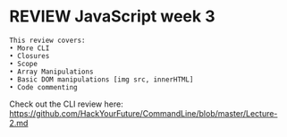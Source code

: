 # REVIEW JavaScript week 3

```
This review covers:
• More CLI
• Closures
• Scope
• Array Manipulations 
• Basic DOM manipulations [img src, innerHTML]
• Code commenting
```

Check out the CLI review here: https://github.com/HackYourFuture/CommandLine/blob/master/Lecture-2.md